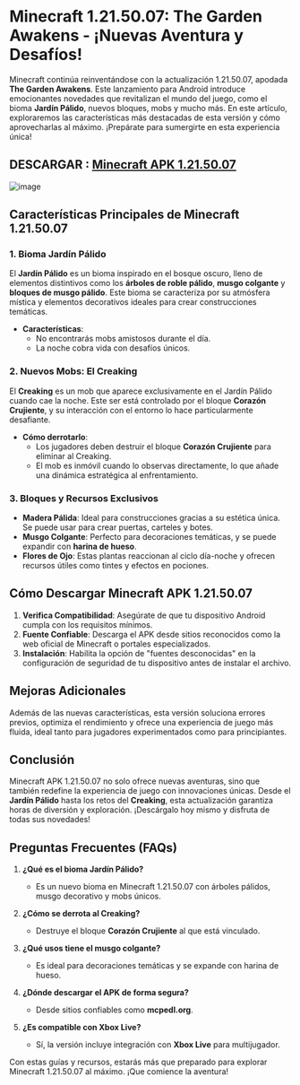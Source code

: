 # Minecraft 1.21.50.07: The Garden Awakens - ¡Nuevas Aventura y Desafíos!

Minecraft continúa reinventándose con la actualización 1.21.50.07, apodada **The Garden Awakens**. Este lanzamiento para Android introduce emocionantes novedades que revitalizan el mundo del juego, como el bioma **Jardín Pálido**, nuevos bloques, mobs y mucho más. En este artículo, exploraremos las características más destacadas de esta versión y cómo aprovecharlas al máximo. ¡Prepárate para sumergirte en esta experiencia única!

## DESCARGAR : [Minecraft APK 1.21.50.07](https://tinyurl.com/cfmvt84m)

![image](https://github.com/user-attachments/assets/5c36e0c6-37f4-46d1-9f7f-2896620b12d3)

## Características Principales de Minecraft 1.21.50.07

### 1. Bioma Jardín Pálido
El **Jardín Pálido** es un bioma inspirado en el bosque oscuro, lleno de elementos distintivos como los **árboles de roble pálido**, **musgo colgante** y **bloques de musgo pálido**. Este bioma se caracteriza por su atmósfera mística y elementos decorativos ideales para crear construcciones temáticas. 

- **Características**:
  - No encontrarás mobs amistosos durante el día.
  - La noche cobra vida con desafíos únicos.

### 2. Nuevos Mobs: El Creaking
El **Creaking** es un mob que aparece exclusivamente en el Jardín Pálido cuando cae la noche. Este ser está controlado por el bloque **Corazón Crujiente**, y su interacción con el entorno lo hace particularmente desafiante. 

- **Cómo derrotarlo**:
  - Los jugadores deben destruir el bloque **Corazón Crujiente** para eliminar al Creaking.
  - El mob es inmóvil cuando lo observas directamente, lo que añade una dinámica estratégica al enfrentamiento.

### 3. Bloques y Recursos Exclusivos
- **Madera Pálida**: Ideal para construcciones gracias a su estética única. Se puede usar para crear puertas, carteles y botes.
- **Musgo Colgante**: Perfecto para decoraciones temáticas, y se puede expandir con **harina de hueso**.
- **Flores de Ojo**: Estas plantas reaccionan al ciclo día-noche y ofrecen recursos útiles como tintes y efectos en pociones.

## Cómo Descargar Minecraft APK 1.21.50.07

1. **Verifica Compatibilidad**: Asegúrate de que tu dispositivo Android cumpla con los requisitos mínimos.
2. **Fuente Confiable**: Descarga el APK desde sitios reconocidos como la web oficial de Minecraft o portales especializados.
3. **Instalación**: Habilita la opción de "fuentes desconocidas" en la configuración de seguridad de tu dispositivo antes de instalar el archivo.

## Mejoras Adicionales
Además de las nuevas características, esta versión soluciona errores previos, optimiza el rendimiento y ofrece una experiencia de juego más fluida, ideal tanto para jugadores experimentados como para principiantes.

## Conclusión
Minecraft APK 1.21.50.07 no solo ofrece nuevas aventuras, sino que también redefine la experiencia de juego con innovaciones únicas. Desde el **Jardín Pálido** hasta los retos del **Creaking**, esta actualización garantiza horas de diversión y exploración. ¡Descárgalo hoy mismo y disfruta de todas sus novedades!

## Preguntas Frecuentes (FAQs)

1. **¿Qué es el bioma Jardín Pálido?**
   - Es un nuevo bioma en Minecraft 1.21.50.07 con árboles pálidos, musgo decorativo y mobs únicos.

2. **¿Cómo se derrota al Creaking?**
   - Destruye el bloque **Corazón Crujiente** al que está vinculado.

3. **¿Qué usos tiene el musgo colgante?**
   - Es ideal para decoraciones temáticas y se expande con harina de hueso.

4. **¿Dónde descargar el APK de forma segura?**
   - Desde sitios confiables como **mcpedl.org**.

5. **¿Es compatible con Xbox Live?**
   - Sí, la versión incluye integración con **Xbox Live** para multijugador.

Con estas guías y recursos, estarás más que preparado para explorar Minecraft 1.21.50.07 al máximo. ¡Que comience la aventura!
